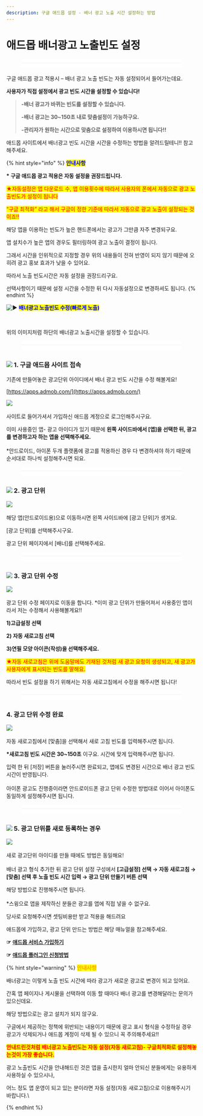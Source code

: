 ```yaml
---
description: 구글 애드몹 설정 - 배너 광고 노출 시간 설정하는 방법
---
```


# 애드몹 배너광고 노출빈도 설정

<figure><img src="../../.gitbook/assets/구분선 (1) (1).PNG" alt=""><figcaption></figcaption></figure>

구글 애드몹 광고 적용시 – 배너 광고 노출 빈도는 자동 설정되어서 들어가는데요.

**사용자가 직접 설정에서 광고 빈도 시간을 설정할 수 있습니다!**&#x20;

> **-배너 광고가 바뀌는 빈도를 설정할 수 있습니다.**
>
> **-배너 광고는 30\~150초 내로 맞춤설정이 가능하구요.**
>
> **-관리자가 원하는 시간으로 맞춤으로 설정하여 이용하시면 됩니다!!**

애드몹 사이트에서 배너광고 빈도 시간을 시간을 수정하는 방법을 알려드릴테니!! 참고해주세요.



{% hint style="info" %}
<mark style="color:blue;">**안내사항**</mark>

**\* 구글 애드몹 광고 적용은 자동 설정을 권장드립니다.**

<mark style="color:red;">★자동설정은 앱 다운로드 수, 앱  이용횟수에 따라서 사용자의 폰에서 자동으로 광고 노출빈도가 설정이 됩니다</mark>

<mark style="color:red;">“구글 최적화” 라고 해서 구글이 정한 기준에 따라서 자동으로 광고 노출이 설정되는 것이죠!!</mark>

해당 앱을 이용하는 빈도가 높은 핸드폰에서는 광고가 그만큼 자주 변경되구요.

앱 설치수가 높은 앱의 경우도 필터링하여 광고 노출이 결정이 됩니다.

그래서 시간을 인위적으로 지정할 경우 위의 내용들이 전혀 반영이 되지 않기 때문에 오히려 광고 홍보 효과가 낮을 수 있어요.

따라서 노출 빈도시간은 자동 설정을 권장드리구요.

선택사항이기 때문에 설정 시간을 수정한 뒤 다시 자동설정으로 변경하셔도 됩니다.
{% endhint %}



&#x20;<img src="https://s.w.org/images/core/emoji/11/svg/25b6.svg" alt="▶" data-size="line"> <mark style="color:blue;">**배너광고 노출빈도 수정(빠르게 노출)**</mark>

<div align="left">

<img src="https://wp.swing2app.co.kr/wp-content/uploads/2018/10/%EC%95%A0%EB%93%9C%EB%AA%B9%EA%B5%AC%EA%B8%80%EB%B0%B0%EB%84%88%EB%85%B8%EC%B6%9C%EB%B9%88%EB%8F%84.gif" alt="">

</div>

위의 이미지처럼 하단의 배너광고 노출시간을 설정할 수 있습니다.

<figure><img src="../../.gitbook/assets/구분선 (1) (1).PNG" alt=""><figcaption></figcaption></figure>

### ![](https://wp.swing2app.co.kr/wp-content/uploads/2018/09/%EB%8B%A8%EB%9D%BD1-1.png) 1. 구글 애드몹 사이트 접속

기존에 만들어놓은 광고단위 아이디에서 배너 광고 빈도 시간을 수정 해볼게요!

[https://apps.admob.com/](https://apps.admob.com/)

![](https://wp.swing2app.co.kr/wp-content/uploads/2018/10/%EB%B0%B0%EB%84%88\_%EB%B9%88%EB%8F%841.png)

사이트로 들어가셔서 가입하신 애드몹 계정으로 로그인해주시구요.

이미 사용중인 앱- 광고 아이디가 있기 때문에 **왼쪽 사이드바에서 \[앱]을 선택한 뒤, 광고를 변경하고자 하는 앱을 선택해주세요.**\
\
\*안드로이드, 아이폰 두개 플랫폼에 광고를 적용하신 경우 다 변경하셔야 하기 때문에 순서대로 하나씩 설정해주시면 되요.

<figure><img src="../../.gitbook/assets/구분선 (1) (1).PNG" alt=""><figcaption></figcaption></figure>

### ![](https://wp.swing2app.co.kr/wp-content/uploads/2018/09/%EB%8B%A8%EB%9D%BD1-1.png) 2. 광고 단위

![](https://wp.swing2app.co.kr/wp-content/uploads/2018/10/%EB%B0%B0%EB%84%88%EB%B9%88%EB%8F%842.png)

해당 앱(안드로이드용)으로 이동하시면 왼쪽 사이드바에 \[광고 단위]가 생겨요.&#x20;

\[광고 단위]를 선택해주시구요.

광고 단위 페이지에서 \[배너]를 선택해주세요.&#x20;

<figure><img src="../../.gitbook/assets/구분선 (1) (1).PNG" alt=""><figcaption></figcaption></figure>

### ![](https://wp.swing2app.co.kr/wp-content/uploads/2018/09/%EB%8B%A8%EB%9D%BD1-1.png) 3. 광고 단위 수정

![](https://wp.swing2app.co.kr/wp-content/uploads/2018/10/%EB%B0%B0%EB%84%88%EB%B9%88%EB%8F%843.png)

광고 단위 수정 페이지로 이동을 합니다. \*이미 광고 단위가 만들어져서 사용중인 앱이라서 저는 수정해서 사용해볼게요!!

**1)고급설정 선택**

**2) 자동 새로고침 선택**

**3)연필 모양 아이콘(작성)을 선택해주세요.**

<mark style="color:red;">★자동 새로고침은 위에 도움말에도 기재된 것처럼 새 광고 요청이 생성되고, 새 광고가 사용자에게 표시되는 빈도를 말해요.</mark>

따라서 빈도 설정을 하기 위해서는 자동 새로고침에서 수정을 해주시면 됩니다!

<figure><img src="../../.gitbook/assets/구분선 (1) (1).PNG" alt=""><figcaption></figcaption></figure>

### 4. 광고 단위 수정 완료

![](https://wp.swing2app.co.kr/wp-content/uploads/2018/10/%EB%B0%B0%EB%84%88%EB%B9%88%EB%8F%844.png)

자동 새로고침에서 \[맞춤]을 선택해서 새로 고침 빈도를 입력해주시면 됩니다.

**\*새로고침 빈도 시간은 30\~150초** 이구요. 시간에 맞게 입력해주시면 됩니다.&#x20;

입력 한 뒤 \[저장] 버튼을 눌러주시면 완료되고, 앱에도 변경된 시간으로 배너 광고 빈도시간이 반영됩니다.\
\
아이폰 광고도 진행중이라면 안드로이드폰 광고 단위 수정한 방법대로 이어서 아이폰도 동일하게 설정해주시면 됩니다.

<figure><img src="../../.gitbook/assets/구분선 (1) (1).PNG" alt=""><figcaption></figcaption></figure>

### ![](https://wp.swing2app.co.kr/wp-content/uploads/2018/09/%EB%8B%A8%EB%9D%BD1-1.png) 5. 광고 단위를 새로 등록하는 경우

![](https://wp.swing2app.co.kr/wp-content/uploads/2018/10/%EB%B0%B0%EB%84%88%EB%B9%88%EB%8F%845.png)

새로 광고단위 아이디를 만들 때에도 방법은 동일해요!\
\
배너 광고 형식 추가한 뒤 광고 단위 설정 구성에서 **\[고급설정] 선택 → 자동 새로고침  → \[맞춤] 선택 후 노출 빈도 시간 입력 → 광고 단위 만들기 버튼 선택**&#x20;

해당 방법으로 진행해주시면 됩니다. \
\
\*스윙으로 앱을 제작하신 분들은 광고를 앱에 직접 넣을 수 없구요.

당사로 요청해주시면 셋팅비용만 받고 적용을 해드려요

애드몹에 가입하고, 광고 단위 만드는 방법은 해당 매뉴얼을 참고해주세요.

**☞** [**애드몹 서비스 가입하기**](admob-register.md)

**☞** [**애드몹 플러그인 신청방법**](admob-apply.md)

{% hint style="warning" %}
<mark style="color:orange;">**안내사항**</mark>

배너광고는 이렇게 노출 빈도 시간에 따라 광고가 새로운 광고로 변경이 되고 있어요.&#x20;

간혹 앱 페이지나 게시물을 선택하여 이동 할 때마다 배너 광고를 변경해달라는 문의가 있으신데요.

해당 방법으로는 광고 설치가 되지 않구요.&#x20;

구글에서 제공하는 정책에 위반되는 내용이기 때문에 광고 표시 형식을 수정하실 경우 광고가 삭제되거나 애드몹 계정이 삭제 될 수 있으니 꼭 주의해주세요!!



<mark style="color:red;">**안내드린것처럼 배너광고 노출빈도는 자동 설정(자동 새로고침)- 구글최적화로 설정해놓는것이 가장 좋습니다.**</mark>

광고 노출빈도 시간을 안내해드린 것은 앱을 출시한지 얼마 안되신 분들에게는 유용하게 사용하실 수 있으시나,

어느 정도 앱 운영이 되고 있는 분이라면 자동 설정(자동 새로고침)으로 이용해주시기 바랍니다.\

{% endhint %}

